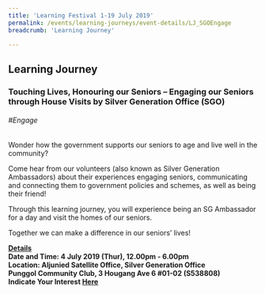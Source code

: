 ```yaml
---
title: 'Learning Festival 1-19 July 2019'
permalink: /events/learning-journeys/event-details/LJ_SGOEngage
breadcrumb: 'Learning Journey'

---
```



## Learning Journey
### Touching Lives, Honouring our Seniors – Engaging our Seniors through House Visits by Silver Generation Office (SGO)

###### _#Engage_

Wonder how the government supports our seniors to age and live well in the community?

Come hear from our volunteers (also known as Silver Generation Ambassadors) about their experiences engaging seniors, communicating and connecting them to government policies and schemes, as well as being their friend!

Through this learning journey, you will experience being an SG Ambassador for a day and visit the homes of our seniors. 

Together we can make a difference in our seniors’ lives!

<b><u>Details</u><br>
**Date and Time: 4 July 2019 (Thur), 12.00pm - 6.00pm** <br>
**Location: Aljunied Satellite Office, Silver Generation Office <br>Punggol Community Club, 3 Hougang Ave 6 #01-02 (S538808)** <br>
**Indicate Your Interest [Here](https://www.eventbrite.sg/e/touching-lives-honouring-our-seniors-engaging-our-seniors-through-house-visits-by-silver-generation-tickets-63420143356)** 

